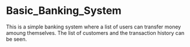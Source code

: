 # Basic_Banking_System
This is a simple banking system where a list of users can transfer money amoung themselves. The list of customers and the transaction history can be seen.
